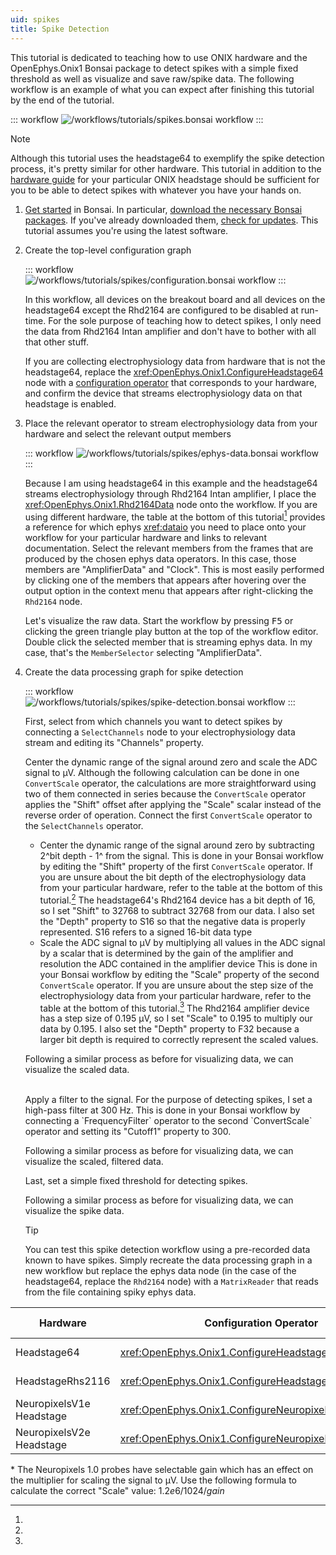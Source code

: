 ```yaml
---
uid: spikes
title: Spike Detection
---
```


<!-- I think this tutorial should use a file to show the actual spike data and then show how to modify it for online data -->

This tutorial is dedicated to teaching how to use ONIX hardware and the OpenEphys.Onix1 Bonsai package to detect spikes
with a simple fixed threshold as well as visualize and save raw/spike data. The following workflow is an example of
what you can expect after finishing this tutorial by the end of the tutorial. 

::: workflow
![/workflows/tutorials/spikes.bonsai workflow](../../workflows/tutorials/spikes/spikes.bonsai)
:::

> [!NOTE]
> Although this tutorial uses the headstage64 to exemplify the spike detection process, it's pretty similar for
> other hardware. This tutorial in addition to the [hardware guide](xref:hardware) for your particular
> ONIX headstage should be sufficient for you to be able to detect spikes with whatever you have your hands on.

1. [Get started](xref:getting-started) in Bonsai. In particular, 
   [download the necessary Bonsai packages](xref:install-configure-bonsai#install-packages-in-bonsai). 
   If you've already downloaded them, 
   [check for updates](xref:install-configure-bonsai#update-packages-in-bonsai). This tutorial assumes you're using the
   latest software.

1. Create the top-level configuration graph

    ::: workflow
    ![/workflows/tutorials/spikes/configuration.bonsai workflow](../../workflows/tutorials/spikes/configuration.bonsai)
    :::

    In this workflow, all devices on the breakout board and all devices on the headstage64 except the Rhd2164 are
    configured to be disabled at run-time. For the sole purpose of teaching how to detect spikes, I only need the data
    from Rhd2164 Intan amplifier and don't have to bother with all that other stuff. 
    
    If you are collecting electrophysiology data from hardware that is not the headstage64, replace the
    <xref:OpenEphys.Onix1.ConfigureHeadstage64> node with a [configuration operator](xref:configure) that corresponds to
    your hardware, and confirm the device that streams electrophysiology data on that headstage is enabled. 

1. Place the relevant operator to stream electrophysiology data from your hardware and select the
   relevant output members

    ::: workflow
    ![/workflows/tutorials/spikes/ephys-data.bonsai workflow](../../workflows/tutorials/spikes/ephys-data.bonsai)
    :::
  
    Because I am using headstage64 in this example and the headstage64 streams electrophysiology through Rhd2164 Intan
    amplifier, I place the <xref:OpenEphys.Onix1.Rhd2164Data> node onto the workflow. If you are using different
    hardware, the table at the bottom of this tutorial[^1] provides a reference for which ephys <xref:dataio> you need
    to place onto your workflow for your particular hardware and links to relevant documentation. Select the relevant
    members from the frames that are produced by the chosen ephys data operators. In this case, those members are
    "AmplifierData" and "Clock". This is most easily performed by clicking one of the members that appears after
    hovering over the output option in the context menu that appears after right-clicking the `Rhd2164` node. 

    <!-- placeholder for visual demonstrating the output member selection -->

    Let's visualize the raw data. Start the workflow by pressing <kbd>F5</kbd> or clicking the green triangle play
    button at the top of the workflow editor. Double click the selected member that is streaming ephys data. In my case,
    that's the `MemberSelector` selecting "AmplifierData".

    <!-- placeholder for visual demonstrating the output member selection -->

    <!-- Now stop the workflow -->

1. Create the data processing graph for spike detection

    ::: workflow
    ![/workflows/tutorials/spikes/spike-detection.bonsai workflow](../../workflows/tutorials/spikes/spike-detection.bonsai)
    :::

    First, select from which channels you want to detect spikes by connecting a `SelectChannels` node to your
    electrophysiology data stream and editing its "Channels" property. 
    
    Center the dynamic range of the signal around zero and scale the ADC signal to μV. Although the following
    calculation can be done in one `ConvertScale` operator, the calculations are more straightforward using two of them
    connected in series because the `ConvertScale` operator applies the "Shift" offset after applying the "Scale" scalar
    instead of the reverse order of operation. Connect the first `ConvertScale` operator to the `SelectChannels` operator. 
      - Center the dynamic range of the signal around zero by subtracting 2^bit depth - 1^ from the signal. This is done
        in your Bonsai workflow by editing the "Shift" property of the first `ConvertScale` operator. If you are unsure
        about the bit depth of the electrophysiology data from your particular hardware, refer to the table at the
        bottom of this tutorial.[^1] The headstage64's Rhd2164 device has a bit depth of 16, so I set "Shift" to 32768 to
        subtract 32768 from our data. I also set the "Depth" property to S16 so that the negative data is properly
        represented. S16 refers to a signed 16-bit data type  
      - Scale the ADC signal to μV by multiplying all values in the ADC signal by a scalar that is determined by the
        gain of the amplifier and resolution the ADC contained in the amplifier device This is done in your Bonsai
        workflow by editing the "Scale" property of the second `ConvertScale` operator. If you are unsure about the step
        size of the electrophysiology data from your particular hardware, refer to the table at the bottom of this
        tutorial.[^1] The Rhd2164 amplifier device has a step size of 0.195 μV, so I set "Scale" to 0.195 to multiply our
        data by 0.195. I also set the "Depth" property to F32 because a larger bit depth is required to correctly
        represent the scaled values. 

    Following a similar process as before for visualizing data, we can visualize the scaled data.
    <!-- placeholder for visual demonstrating the scaled data -->

    <br>
    Apply a filter to the signal. For the purpose of detecting spikes, I set a high-pass filter at 300 Hz. This is done
    in your Bonsai workflow by connecting a `FrequencyFilter` operator to the second `ConvertScale` operator and setting
    its "Cutoff1" property to 300. 

    Following a similar process as before for visualizing data, we can visualize the scaled, filtered data.
    <!-- placeholder for visual demonstrating the scaled, filtered data -->

    Last, set a simple fixed threshold for detecting spikes. <!-- discuss these details -->

    Following a similar process as before for visualizing data, we can visualize the spike data.
    <!-- placeholder for visual demonstrating the spike data -->

    > [!TIP] 
    > You can test this spike detection workflow using a pre-recorded data known to have spikes. Simply recreate the
    > data processing graph in a new workflow but replace the ephys data node (in the case of the headstage64, replace
    > the `Rhd2164` node) with a `MatrixReader` that reads from the file containing spiky ephys data.
    
<!-- > [!TIP] 
> If you choose to save data, make sure you place the `MatrixWriter` operator before filtering and scaling to save raw
> data instead of scaled or scaled, filtered data. The `FrequencyFilter` operator could remove signals from a bandwidth
> of interest and the second `ConvertScale` value increase the size of your data without increasing meaningful
> information.  -->

[^1]:

| Hardware                     | Configuration Operator                                  | Amplifier Device                                                                                            | Ephys Data Operator                       | Data Frame                                     | Shift  | Scale  |
|------------------------------|---------------------------------------------------------|-------------------------------------------------------------------------------------------------------------|-------------------------------------------|------------------------------------------------|--------|--------|
| Headstage64                  | <xref:OpenEphys.Onix1.ConfigureHeadstage64>             | [Intan Rhd2164](https://intantech.com/files/Intan_RHD2164_datasheet.pdf)                                    | <xref:OpenEphys.Onix1.Rhd2164Data>        | <xref:OpenEphys.Onix1.Rhd2164DataFrame>        | -32768 | 0.195  |
| HeadstageRhs2116             | <xref:OpenEphys.Onix1.ConfigureHeadstageRhs2116>        | [Intan Rhs2116](https://intantech.com/files/Intan_RHS2116_datasheet.pdf)                                    | <xref:OpenEphys.Onix1.Rhs2116Data>        | <xref:OpenEphys.Onix1.Rhs2116DataFrame>        | -32768 | 0.195  |
| NeuropixelsV1e<wbr>Headstage | <xref:OpenEphys.Onix1.ConfigureNeuropixelsV1eHeadstage> | [Neuropixels 1.0 probe](https://www.neuropixels.org/_files/ugd/328966_c5e4d31e8a974962b5eb8ec975408c9f.pdf) | <xref:OpenEphys.Onix1.NeuropixelsV1eData> | <xref:OpenEphys.Onix1.NeuropixelsV1DataFrame>  | -512   | *      |
| NeuropixelsV2e<wbr>Headstage | <xref:OpenEphys.Onix1.ConfigureNeuropixelsV2eHeadstage> | [Neuropixels 2.0 probe](https://www.neuropixels.org/_files/ugd/328966_2b39661f072d405b8d284c3c73588bc6.pdf) | <xref:OpenEphys.Onix1.NeuropixelsV2eData> | <xref:OpenEphys.Onix1.NeuropixelsV2eDataFrame> | -2048  | 2.4414 |


\* The Neuropixels 1.0 probes have selectable gain which has an effect on the multiplier for scaling the signal to μV.
Use the following formula to calculate the correct "Scale" value: $1.2e6/1024/gain$